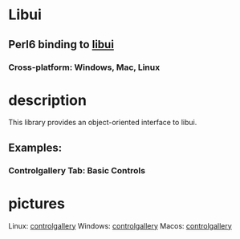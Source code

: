 Libui
=====

Perl6 binding to [libui](https://github.com/andlabs/libui)
----------------------------------------------------------

### Cross-platform: Windows, Mac, Linux

description
===========

This library provides an object-oriented interface to libui.

Examples:
---------

### Controlgallery Tab: Basic Controls

pictures
========

Linux: [controlgallery](./examples/controlgallery-linux.png) Windows: [controlgallery](./examples/controlgallery-windows.png) Macos: [controlgallery](./examples/controlgallery-macos.png)


